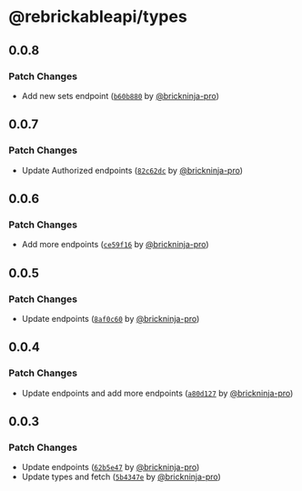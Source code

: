 # @rebrickableapi/types

## 0.0.8

### Patch Changes

- Add new sets endpoint ([`b60b880`](https://github.com/brickninja-org/rebrickableapi-ts/commit/b60b88041ebae2f500832467ee3ffffbf2e04657) by [@brickninja-pro](https://github.com/brickninja-pro))

## 0.0.7

### Patch Changes

- Update Authorized endpoints ([`82c62dc`](https://github.com/brickninja-org/rebrickableapi-ts/commit/82c62dcad67cf20f3086495783c72a7b63140286) by [@brickninja-pro](https://github.com/brickninja-pro))

## 0.0.6

### Patch Changes

- Add more endpoints ([`ce59f16`](https://github.com/brickninja-org/rebrickableapi-ts/commit/ce59f16b2b5b06e49db862419ddfd8e13c0478d4) by [@brickninja-pro](https://github.com/brickninja-pro))

## 0.0.5

### Patch Changes

- Update endpoints ([`8af0c60`](https://github.com/brickninja-org/rebrickableapi-ts/commit/8af0c60ead7c2533ad5171c05ab97b5d13272851) by [@brickninja-pro](https://github.com/brickninja-pro))

## 0.0.4

### Patch Changes

- Update endpoints and add more endpoints ([`a80d127`](https://github.com/brickninja-org/rebrickableapi-ts/commit/a80d1277cac7913ddcd7cc0e8af115e643342731) by [@brickninja-pro](https://github.com/brickninja-pro))

## 0.0.3

### Patch Changes

- Update endpoints ([`62b5e47`](https://github.com/brickninja-org/rebrickableapi-ts/commit/62b5e47886feb0b4163641b54b6b54ddefbdfcaa) by [@brickninja-pro](https://github.com/brickninja-pro))
- Update types and fetch ([`5b4347e`](https://github.com/brickninja-org/rebrickableapi-ts/commit/5b4347ea602f9b78f532997b777b1ac4f7f44055) by [@brickninja-pro](https://github.com/brickninja-pro))
